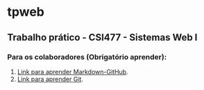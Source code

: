 # tpweb
## Trabalho prático - CSI477 - Sistemas Web I

### Para os colaboradores (Obrigatório aprender): 
1. [Link para aprender Markdown-GitHub](https://guides.github.com/features/mastering-markdown/).
2. [Link para aprender Git](https://www.codecademy.com/learn/learn-git).
